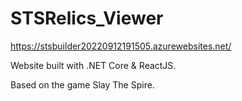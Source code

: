 # STSRelics_Viewer

https://stsbuilder20220912191505.azurewebsites.net/

Website built with .NET Core & ReactJS.

Based on the game Slay The Spire.
